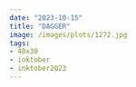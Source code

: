 ```yaml
---
date: "2023-10-15"
title: "DAGGER"
image: /images/plots/1272.jpg
tags: 
- 40x30
- inktober
- inktober2023
---
```

